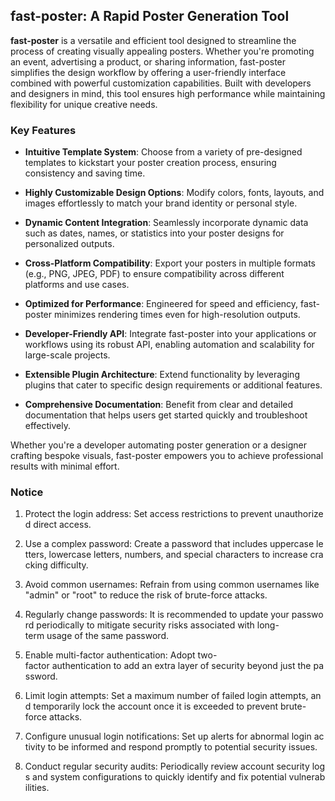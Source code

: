 ## fast-poster: A Rapid Poster Generation Tool

**fast-poster** is a versatile and efficient tool designed to streamline the process of creating visually appealing posters. Whether you're promoting an event, advertising a product, or sharing information, fast-poster simplifies the design workflow by offering a user-friendly interface combined with powerful customization capabilities. Built with developers and designers in mind, this tool ensures high performance while maintaining flexibility for unique creative needs.

### Key Features

- **Intuitive Template System**: Choose from a variety of pre-designed templates to kickstart your poster creation process, ensuring consistency and saving time.
  
- **Highly Customizable Design Options**: Modify colors, fonts, layouts, and images effortlessly to match your brand identity or personal style.

- **Dynamic Content Integration**: Seamlessly incorporate dynamic data such as dates, names, or statistics into your poster designs for personalized outputs.

- **Cross-Platform Compatibility**: Export your posters in multiple formats (e.g., PNG, JPEG, PDF) to ensure compatibility across different platforms and use cases.

- **Optimized for Performance**: Engineered for speed and efficiency, fast-poster minimizes rendering times even for high-resolution outputs.

- **Developer-Friendly API**: Integrate fast-poster into your applications or workflows using its robust API, enabling automation and scalability for large-scale projects.

- **Extensible Plugin Architecture**: Extend functionality by leveraging plugins that cater to specific design requirements or additional features.

- **Comprehensive Documentation**: Benefit from clear and detailed documentation that helps users get started quickly and troubleshoot effectively.

Whether you're a developer automating poster generation or a designer crafting bespoke visuals, fast-poster empowers you to achieve professional results with minimal effort.

### Notice

1.  Protect the login address: Set access restrictions to prevent unauthorized direct access.
    
2.  Use a complex password: Create a password that includes uppercase letters, lowercase letters, numbers, and special characters to increase cracking difficulty.
    
3.  Avoid common usernames: Refrain from using common usernames like "admin" or "root" to reduce the risk of brute-force attacks.
    
4.  Regularly change passwords: It is recommended to update your password periodically to mitigate security risks associated with long-term usage of the same password.
    
5.  Enable multi-factor authentication: Adopt two-factor authentication to add an extra layer of security beyond just the password.
    
6.  Limit login attempts: Set a maximum number of failed login attempts, and temporarily lock the account once it is exceeded to prevent brute-force attacks.
    
7.  Configure unusual login notifications: Set up alerts for abnormal login activity to be informed and respond promptly to potential security issues.
    
8.  Conduct regular security audits: Periodically review account security logs and system configurations to quickly identify and fix potential vulnerabilities.
        